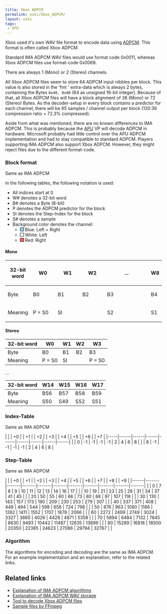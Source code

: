 ```yaml
---
title: Xbox ADPCM
permalink: wiki/Xbox_ADPCM/
layout: wiki
tags:
 - APU
---
```


Xbox used it's own WAV file format to encode data using
[ADPCM](/wiki/Wikipedia:Adaptive_differential_pulse-code_modulation "wikilink").
This format is often called Xbox ADPCM.

Standard IMA ADPCM WAV files would use format code 0x0011, whereas Xbox
ADPCM files use format-code 0x0069.

There are always 1 (Mono) or 2 (Stereo) channels.

All Xbox ADPCM files seem to store 64 ADPCM input nibbles per block.
This value is also stored in the 'fmt ' extra-data which is always 2
bytes, containing the Bytes `0x40, 0x00` (64 as unsigned 16-bit
integer). Because of that, all Xbox ADPCM files will have a block
alignment of 36 (Mono) or 72 (Stereo) Bytes. As the decoder-setup in
every block contains a predictor for each channel, there will be 65
samples / channel output per block (130:36 compression ratio = 72.3%
compressed).

Aside from what was mentioned, there are no known differences to IMA
ADPCM. This is probably because the [APU](/wiki/APU "wikilink") VP will decode
ADPCM in hardware. Microsoft probably had little control over the APU
ADPCM implementation and had to stay compatible to standard ADPCM.
Players supporting IMA ADPCM also support Xbox ADPCM. However, they
might reject files due to the different format-code.

### Block format

Same as IMA ADPCM

In the following tables, the following notation is used:

-   All indices start at 0
-   W\# denotes a 32-bit word
-   B\# denotes a Byte (8-bit)
-   P denotes the ADPCM predictor for the block
-   SI denotes the Step-Index for the block
-   S\# denotes a sample
-   Background color denotes the channel:
    -   <div style="display: inline-block; width:10px; height:10px; border:1px solid black; background-color:SkyBlue">
        </div>
        Blue: Left = Right

    -   <div style="display: inline-block; width:10px; height:10px; border:1px solid black; background-color:White;">
        </div>
        White: Left

    -   <div style="display: inline-block; width:10px; height:10px; border:1px solid black; background-color:Tomato">
        </div>
        Red: Right

#### Mono

<table>
<colgroup>
<col width="-30%" />
<col width="20%" />
<col width="20%" />
<col width="20%" />
<col width="50%" />
<col width="20%" />
</colgroup>
<thead>
<tr class="header">
<th><p>32-bit word</p></th>
<th><p>W0</p></th>
<th><p>W1</p></th>
<th><p>W2</p></th>
<th><p>...</p></th>
<th><p>W8</p></th>
</tr>
</thead>
<tbody>
<tr class="odd">
<td><p>Byte</p></td>
<td><p>B0</p></td>
<td><p>B1</p></td>
<td><p>B2</p></td>
<td><p>B3</p></td>
<td><p>B4</p></td>
</tr>
<tr class="even">
<td><p>Meaning</p></td>
<td><p>P = S0</p></td>
<td><p>SI</p></td>
<td></td>
<td><p>S2</p></td>
<td><p>S1</p></td>
</tr>
</tbody>
</table>

#### Stereo

| 32-bit word | W0     | W1  | W2  | W3     |
|-------------|--------|-----|-----|--------|
| Byte        | B0     | B1  | B2  | B3     |
| Meaning     | P = S0 | SI  |     | P = S0 |

...

| 32-bit word | W14 | W15 | W16 | W17 |
|-------------|-----|-----|-----|-----|
| Byte        | B56 | B57 | B58 | B59 |
| Meaning     | S50 | S49 | S52 | S51 |

### Index-Table

Same as IMA ADPCM

|     | | +0 | | +1 | | +2 | | +3 | | +4 | | +5 | | +6 | | +7 |
|-----|------|------|------|------|------|------|------|------|
| | 0 | -1   | -1   | -1   | -1   | 2    | 4    | 6    | 8    |
| | 8 | -1   | -1   | -1   | -1   | 2    | 4    | 6    | 8    |

### Step-Table

Same as IMA ADPCM

|      | | +0  | | +1  | | +2  | | +3  | | +4  | | +5  | | +6  | | +7  | | +8  | | +9  |
|------|-------|-------|-------|-------|-------|-------|-------|-------|-------|-------|
| | 0  | 7     | 8     | 9     | 10    | 11    | 12    | 13    | 14    | 16    | 17    |
| | 10 | 19    | 21    | 23    | 25    | 28    | 31    | 34    | 37    | 41    | 45    |
| | 20 | 50    | 55    | 60    | 66    | 73    | 80    | 88    | 97    | 107   | 118   |
| | 30 | 130   | 143   | 157   | 173   | 190   | 209   | 230   | 253   | 279   | 307   |
| | 40 | 337   | 371   | 408   | 449   | 494   | 544   | 598   | 658   | 724   | 796   |
| | 50 | 876   | 963   | 1060  | 1166  | 1282  | 1411  | 1552  | 1707  | 1878  | 2066  |
| | 60 | 2272  | 2499  | 2749  | 3024  | 3327  | 3660  | 4026  | 4428  | 4871  | 5358  |
| | 70 | 5894  | 6484  | 7132  | 7845  | 8630  | 9493  | 10442 | 11487 | 12635 | 13899 |
| | 80 | 15289 | 16818 | 18500 | 20350 | 22385 | 24623 | 27086 | 29794 | 32767 |       |

### Algorithm

The algorithms for encoding and decoding are the same as IMA ADPCM. For
an example implementation and an explanation, refer to the related
links.

Related links
-------------

-   [Explanation of IMA ADPCM
    algorithms](https://wiki.multimedia.cx/index.php/IMA_ADPCM)
-   [Explanation of IMA ADPCM WAV
    storage](https://wiki.multimedia.cx/index.php/Microsoft_IMA_ADPCM)
-   [Tool to decode Xbox ADPCM
    files](https://github.com/JayFoxRox/xbox-tools/tree/master/adpcm-decoder)
-   [Sample files by
    FFmpeg](http://samples.ffmpeg.org/game-formats/xbox-adpcm-wav/)

